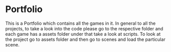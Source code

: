 # Portfolio
This is a Portfolio which contains all the games in it.
In general to all the projects, to take a look into the code please go to the respective folder and each game has a assets folder under that take a look at scripts.
To look at the project go to assets folder and then go to scenes and load the particular scene.
